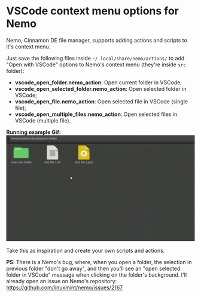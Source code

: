 # VSCode context menu options for Nemo

Nemo, Cinnamon DE file manager, supports adding actions and scripts to it's context menu.

Just save the following files inside  `~/.local/share/nemo/actions/` to add "Open with VSCode" options to Nemo's context menu (they're inside `src` folder):
* **vscode_open_folder.nemo_action**: Open current folder in VSCode;
* **vscode_open_selected_folder.nemo_action**: Open selected folder in VSCode;
* **vscode_open_file.nemo_action**: Open selected file in VSCode (single file);
* **vscode_open_multiple_files.nemo_action**: Open selected files in VSCode (multiple file).

**Running example Gif:**
![](running-example.gif)

Take this as inspiration and create your own scripts and actions.

**PS**: There is a Nemo's bug, where, when you open a folder, the selection in previous folder "don't go away", and then you'll see an "open selected folder in VSCode" message when clicking on the folder's background. I'll already open an issue on Nemo's repository: https://github.com/linuxmint/nemo/issues/2167

